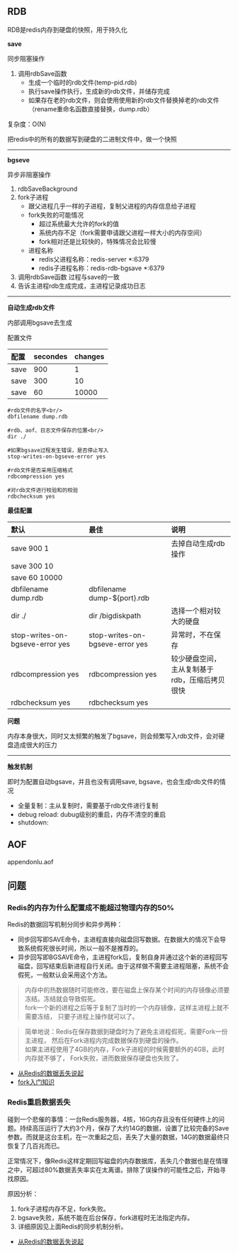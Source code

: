 

## RDB

RDB是redis内存到硬盘的快照，用于持久化

**save**

同步阻塞操作
1. 调用rdbSave函数
    * 生成一个临时的rdb文件(temp-pid.rdb)
    * 执行save操作执行，生成新的rdb文件，并储存完成
    * 如果存在老的rdb文件，则会使用使用新的rdb文件替换掉老的rdb文件（rename重命名函数直接替换，dump.rdb）

复杂度：O(N)

把redis中的所有的数据写到硬盘的二进制文件中，做一个快照

---
**bgseve**

异步非阻塞操作
1. rdbSaveBackground
2. fork子进程
    * 跟父进程几乎一样的子进程，复制父进程的内存信息给子进程
    * fork失败的可能情况
        * 超过系统最大允许的fork的值
        * 系统内存不足（fork需要申请跟父进程一样大小的内存空间）
        * fork相对还是比较快的，特殊情况会比较慢
    * 进程名称
        * redis父进程名称：redis-server *:6379
        * redis子进程名称：redis-rdb-bgsave *:6379
3. 调用rdbSave函数
    过程与save的一致
4. 告诉主进程rdb生成完成，主进程记录成功日志

---
**自动生成rdb文件**

内部调用bgsave去生成

配置文件

| 配置 | secondes | changes |
|:---|:---|:---|
|save|900|1|
|save|300|10|
|save|60|10000|

```text
#rdb文件的名字<br/>
dbfilename dump.rdb

#rdb、aof、日志文件保存的位置<br/>
dir ./

#如果bgsave过程发生错误，是否停止写入
stop-writes-on-bgseve-error yes

#rdb文件是否采用压缩格式
rdbcompression yes

#对rdb文件进行校验和的校验
rdbchecksum yes
```


**最佳配置**

| 默认 | 最佳 | 说明 |
|:---|:---|:---|
|save 900 1 | | 去掉自动生成rdb操作 |
|save 300 10 | |  |
|save 60 10000 | |  |
|dbfilename dump.rdb | dbfilename dump-${port}.rdb | |
|dir ./ | dir /bigdiskpath| 选择一个相对较大的硬盘 |
|stop-writes-on-bgseve-error yes|stop-writes-on-bgseve-error yes| 异常时，不在保存 |
|rdbcompression yes|rdbcompression yes| 较少硬盘空间，主从复制基于rdb，压缩后拷贝很快 |
|rdbchecksum yes|rdbchecksum yes||

**问题**

内存本身很大，同时又太频繁的触发了bgsave，则会频繁写入rdb文件，会对硬盘造成很大的压力

---
**触发机制**

即时为配置自动bgsave，并且也没有调用save, bgsave，也会生成rdb文件的情况

* 全量复制：主从复制时，需要基于rdb文件进行复制
* debug reload: dubug级别的重启，内存不清空的重启
* shutdown:

## AOF
appendonlu.aof




## 问题
### Redis的内存为什么配置成不能超过物理内存的50%

Redis的数据回写机制分同步和异步两种：

* 同步回写即SAVE命令，主进程直接向磁盘回写数据。在数据大的情况下会导致系统假死很长时间，所以一般不是推荐的。
* 异步回写即BGSAVE命令，主进程fork后，复制自身并通过这个新的进程回写磁盘，回写结束后新进程自行关闭。由于这样做不需要主进程阻塞，系统不会假死，一般默认会采用这个方法。

> 内存中的热数据随时可能修改，要在磁盘上保存某个时间的内存镜像必须要冻结。冻结就会导致假死。<br/>
fork一个新的进程之后等于复制了当时的一个内存镜像，这样主进程上就不需要冻结，
只要子进程上操作就可以了。

> 简单地说：Redis在保存数据到硬盘时为了避免主进程假死，需要Fork一份主进程，
然后在Fork进程内完成数据保存到硬盘的操作。<br/>
如果主进程使用了4GB的内存，Fork子进程的时候需要额外的4GB，此时内存就不够了，
Fork失败，进而数据保存硬盘也失败了。

* [从Redis的数据丢失说起](http://www.linuxidc.com/Linux/2012-07/66079.htm)
* [fork入门知识](https://www.cnblogs.com/dongguolei/p/8086346.html)


### Redis重启数据丢失

碰到一个悲催的事情：一台Redis服务器，4核，16G内存且没有任何硬件上的问题。持续高压运行了大约3个月，保存了大约14G的数据，设置了比较完备的Save参数。而就是这台主机，在一次重起之后，丢失了大量的数据，14G的数据最终只恢复了几百兆而已。

正常情况下，像Redis这样定期回写磁盘的内存数据库，丢失几个数据也是在情理之中，可超过80%数据丢失率实在太离谱。排除了误操作的可能性之后，开始寻找原因。

原因分析：
1. fork子进程内存不足，fork失败。
2. bgsave失败，系统不能在后台保存，fork进程时无法指定内存。
3. 详细原因见上面Redis的同步机制分析。

* [从Redis的数据丢失说起](http://www.linuxidc.com/Linux/2012-07/66079.htm)
